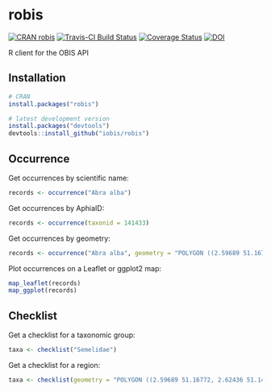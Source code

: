 # robis

[![CRAN robis](http://www.r-pkg.org/badges/version-last-release/robis)](https://cran.r-project.org/package=robis)
[![Travis-CI Build Status](https://api.travis-ci.org/iobis/robis.svg?branch=master)](https://travis-ci.org/iobis/robis)
[![Coverage Status](https://coveralls.io/repos/iobis/robis/badge.svg?branch=master&service=github)](https://coveralls.io/github/iobis/robis?branch=master)
[![DOI](https://zenodo.org/badge/47509713.svg)](https://zenodo.org/badge/latestdoi/47509713)

R client for the OBIS API

## Installation

```R
# CRAN
install.packages("robis")

# latest development version
install.packages("devtools")
devtools::install_github("iobis/robis")
```

## Occurrence

Get occurrences by scientific name:

```R
records <- occurrence("Abra alba")
```

Get occurrences by AphiaID:

```R
records <- occurrence(taxonid = 141433)
```

Get occurrences by geometry:

```R
records <- occurrence("Abra alba", geometry = "POLYGON ((2.59689 51.16772, 2.62436 51.14059, 2.76066 51.19225, 2.73216 51.20946, 2.59689 51.16772))")
```

Plot occurrences on a Leaflet or ggplot2 map:

```R
map_leaflet(records)
map_ggplot(records)
```

## Checklist

Get a checklist for a taxonomic group:

```R
taxa <- checklist("Semelidae")
```

Get a checklist for a region:

```R
taxa <- checklist(geometry = "POLYGON ((2.59689 51.16772, 2.62436 51.14059, 2.76066 51.19225, 2.73216 51.20946, 2.59689 51.16772))")
```
